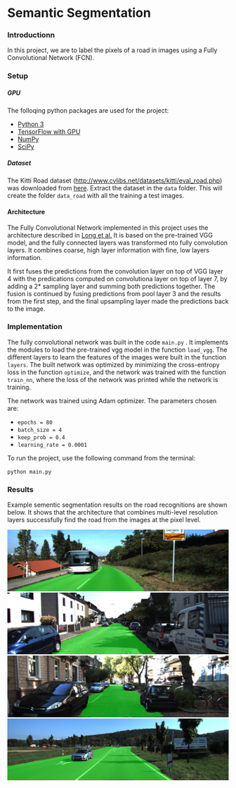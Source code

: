 # Semantic Segmentation
### Introductionn 
In this project, we are to label the pixels of a road in images using a Fully Convolutional Network (FCN).

### Setup
##### GPU
The folloqing python packages are used for the project: 
 - [Python 3](https://www.python.org/)
 - [TensorFlow with GPU](https://www.tensorflow.org/)
 - [NumPy](http://www.numpy.org/)
 - [SciPy](https://www.scipy.org/)

##### Dataset
The Kitti Road dataset (http://www.cvlibs.net/datasets/kitti/eval_road.php) was downloaded from [here](http://www.cvlibs.net/download.php?file=data_road.zip).  Extract the dataset in the `data` folder.  This will create the folder `data_road` with all the training a test images.

#### Architecture
The Fully Convolutional Network implemented in this project uses the architecture described in [Long et al.](https://people.eecs.berkeley.edu/~jonlong/long_shelhamer_fcn.pdf)  It is based on the pre-trained VGG model, and the fully connected layers was transformed nto fully convolution layers.  It combines coarse, high layer information with fine, low layers information. 

It first fuses the predictions from the convolution layer on top of VGG layer 4 with the predications computed on convolutiona layer on top of layer 7, by adding a 2* sampling layer and summing both predictions together.  The fusion is continued by fusing predictions from pool layer 3 and the results from the first step, and the final upsampling layer made the predictions back to the image.

### Implementation
The fully convolutional network was built in the code `main.py` . It implements the modules to load the pre-trained vgg model in the function `load_vgg`. The different layers to learn the features of the images were built in the function `layers`. The built network was optimized by minimizing the cross-entropy loss in the function `optimize`, and the network was trained with the function `train_nn`, where the loss of the network was printed while the network is training.     


The network was trained using Adam optimizer.  The parameters chosen are:
 - `epochs = 80`
 - `batch_size = 4`
 - `keep_prob = 0.4`
 - `learning_rate = 0.0001`

To run the project, use the following command from the terminal:
```
python main.py
```

### Results
[//]: # (Image References)
[image1]: ./images/um_000032.png
[image2]: ./images/uu_000015.png
[image3]: ./images/uu_000099.png
[image4]: ./images/umm_000077.png

Example sementic segmentation results on the road recognitions are shown below.  It shows that the architecture that combines multi-level resolution layers successfully find the road from the images at the pixel level. 

![sample][image1]
![sample][image2]
![sample][image3]
![sample][image4]


